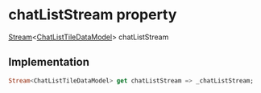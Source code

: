 


# chatListStream property









[Stream](https://api.flutter.dev/flutter/dart-async/Stream-class.html)&lt;[ChatListTileDataModel](../../models_chats_chat_list_tile_data_model/ChatListTileDataModel-class.md)> chatListStream
  







## Implementation

```dart
Stream<ChatListTileDataModel> get chatListStream => _chatListStream;
```








